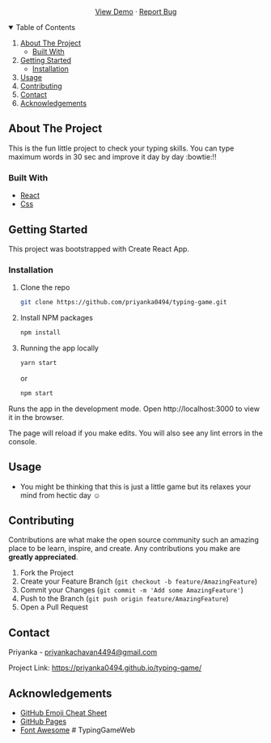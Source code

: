 

<!-- PROJECT LOGO -->
  <p align="center">
    <a href="https://priyanka0494.github.io/typing-game/">View Demo</a>
    ·
    <a href="https://github.com/priyanka0494/typing-game/issues">Report Bug</a>
  </p>


<!-- TABLE OF CONTENTS -->
<details open="open">
  <summary>Table of Contents</summary>
  <ol>
    <li>
      <a href="#about-the-project">About The Project</a>
      <ul>
        <li><a href="#built-with">Built With</a></li>
      </ul>
    </li>
    <li>
      <a href="#getting-started">Getting Started</a>
      <ul>
        <li><a href="#installation">Installation</a></li>
      </ul>
    </li>
    <li><a href="#usage">Usage</a></li>
    <li><a href="#contributing">Contributing</a></li>
    <li><a href="#contact">Contact</a></li>
    <li><a href="#acknowledgements">Acknowledgements</a></li>
  </ol>
</details>



<!-- ABOUT THE PROJECT -->
## About The Project

This is the fun little project to check your typing skills. You can type maximum words in 30 sec and improve it day by day :bowtie:!!

### Built With

* [React](https://reactjs.org/)
* [Css](https://www.w3schools.com/css/default.asp)



<!-- GETTING STARTED -->
## Getting Started

This project was bootstrapped with Create React App.

### Installation

1. Clone the repo
   ```sh
   git clone https://github.com/priyanka0494/typing-game.git
   ```
2. Install NPM packages
   ```sh
   npm install
   ```
3. Running the app locally
    ```sh
    yarn start
    ```
    or
    ```sh
    npm start
    ```
Runs the app in the development mode.
Open http://localhost:3000 to view it in the browser.

The page will reload if you make edits.
You will also see any lint errors in the console.


<!-- USAGE EXAMPLES -->
## Usage

* You might be thinking that this is just a little game but its relaxes your mind from hectic day :relaxed:


<!-- CONTRIBUTING -->
## Contributing

Contributions are what make the open source community such an amazing place to be learn, inspire, and create. Any contributions you make are **greatly appreciated**.

1. Fork the Project
2. Create your Feature Branch (`git checkout -b feature/AmazingFeature`)
3. Commit your Changes (`git commit -m 'Add some AmazingFeature'`)
4. Push to the Branch (`git push origin feature/AmazingFeature`)
5. Open a Pull Request


<!-- CONTACT -->
## Contact

Priyanka - priyankachavan4494@gmail.com

Project Link: https://priyanka0494.github.io/typing-game/



<!-- ACKNOWLEDGEMENTS -->
## Acknowledgements
* [GitHub Emoji Cheat Sheet](https://www.webpagefx.com/tools/emoji-cheat-sheet)
* [GitHub Pages](https://pages.github.com)
* [Font Awesome](https://fontawesome.com)
#   T y p i n g G a m e W e b  
 